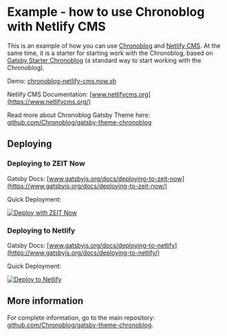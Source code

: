 # Example - how to use Chronoblog with Netlify CMS

This is an example of how you can use [Chronoblog](https://github.com/Chronoblog/gatsby-theme-chronoblog) and [Netlify CMS](https://www.netlifycms.org/). At the same time, it is a starter for starting work with the Chronoblog, based on [Gatsby Starter Chronoblog](https://github.com/Chronoblog/gatsby-starter-chronoblog) (a standard way to start working with the Chronoblog).

Demo: [chronoblog-netlify-cms.now.sh](https://chronoblog-netlify-cms.now.sh)

Netlify CMS Documentation: [www.netlifycms.org](https://www.netlifycms.org/)

Read more about Chronoblog Gatsby Theme here: [github.com/Chronoblog/gatsby-theme-chronoblog](https://github.com/Chronoblog/gatsby-theme-chronoblog)

## Deploying

### Deploying to ZEIT Now

Gatsby Docs: [www.gatsbyjs.org/docs/deploying-to-zeit-now](https://www.gatsbyjs.org/docs/deploying-to-zeit-now/)

Quick Deployment:

[![Deploy with ZEIT Now](https://zeit.co/button)](https://zeit.co/new/project?template=https://github.com/Chronoblog/gatsby-starter-chronoblog-netlify-cms)

### Deploying to Netlify

Gatsby Docs: [www.gatsbyjs.org/docs/deploying-to-netlify](https://www.gatsbyjs.org/docs/deploying-to-netlify/)

Quick Deployment:

[![Deploy to Netlify](https://www.netlify.com/img/deploy/button.svg)](https://app.netlify.com/start/deploy?repository=https://github.com/Chronoblog/gatsby-starter-chronoblog-netlify-cms)

## More information

For complete information, go to the main repository: [github.com/Chronoblog/gatsby-theme-chronoblog](https://github.com/Chronoblog/gatsby-theme-chronoblog).
